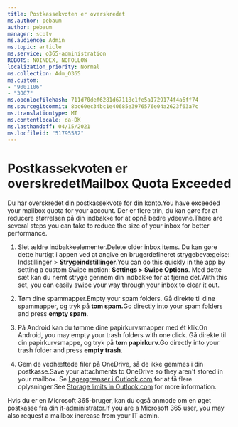 ```yaml
---
title: Postkassekvoten er overskredet
ms.author: pebaum
author: pebaum
manager: scotv
ms.audience: Admin
ms.topic: article
ms.service: o365-administration
ROBOTS: NOINDEX, NOFOLLOW
localization_priority: Normal
ms.collection: Adm_O365
ms.custom:
- "9001106"
- "3067"
ms.openlocfilehash: 711d70def6281d67118c1fe5a1729174f4a6ff74
ms.sourcegitcommit: 8bc60ec34bc1e40685e3976576e04a2623f63a7c
ms.translationtype: MT
ms.contentlocale: da-DK
ms.lasthandoff: 04/15/2021
ms.locfileid: "51795582"
---
```

# <a name="mailbox-quota-exceeded"></a><span data-ttu-id="c4aaa-102">Postkassekvoten er overskredet</span><span class="sxs-lookup"><span data-stu-id="c4aaa-102">Mailbox Quota Exceeded</span></span>

<span data-ttu-id="c4aaa-103">Du har overskredet din postkassekvote for din konto.</span><span class="sxs-lookup"><span data-stu-id="c4aaa-103">You have exceeded your mailbox quota for your account.</span></span> <span data-ttu-id="c4aaa-104">Der er flere trin, du kan gøre for at reducere størrelsen på din indbakke for at opnå bedre ydeevne.</span><span class="sxs-lookup"><span data-stu-id="c4aaa-104">There are several steps you can take to reduce the size of your inbox for better performance.</span></span>

1. <span data-ttu-id="c4aaa-105">Slet ældre indbakkeelementer.</span><span class="sxs-lookup"><span data-stu-id="c4aaa-105">Delete older inbox items.</span></span> <span data-ttu-id="c4aaa-106">Du kan gøre dette hurtigt i appen ved at angive en brugerdefineret strygebevægelse: Indstillinger > **Strygeindstillinger**.</span><span class="sxs-lookup"><span data-stu-id="c4aaa-106">You can do this quickly in the app by setting a custom Swipe motion: **Settings > Swipe Options**.</span></span> <span data-ttu-id="c4aaa-107">Med dette sæt kan du nemt stryge gennem din indbakke for at fjerne det.</span><span class="sxs-lookup"><span data-stu-id="c4aaa-107">With this set, you can easily swipe your way through your inbox to clear it out.</span></span>

2. <span data-ttu-id="c4aaa-108">Tøm dine spammapper.</span><span class="sxs-lookup"><span data-stu-id="c4aaa-108">Empty your spam folders.</span></span> <span data-ttu-id="c4aaa-109">Gå direkte til dine spammapper, og tryk på **tom spam.**</span><span class="sxs-lookup"><span data-stu-id="c4aaa-109">Go directly into your spam folders and press **empty spam**.</span></span>

3. <span data-ttu-id="c4aaa-110">På Android kan du tømme dine papirkurvsmapper med ét klik.</span><span class="sxs-lookup"><span data-stu-id="c4aaa-110">On Android, you may empty your trash folders with one click.</span></span> <span data-ttu-id="c4aaa-111">Gå direkte til din papirkurvsmappe, og tryk på **tøm papirkurv**.</span><span class="sxs-lookup"><span data-stu-id="c4aaa-111">Go directly into your trash folder and press **empty trash**.</span></span> 

4. <span data-ttu-id="c4aaa-112">Gem de vedhæftede filer på OneDrive, så de ikke gemmes i din postkasse.</span><span class="sxs-lookup"><span data-stu-id="c4aaa-112">Save your attachments to OneDrive so they aren't stored in your mailbox.</span></span> <span data-ttu-id="c4aaa-113">Se [Lagergrænser i Outlook.com](https://support.office.com/article/storage-limits-in-outlook-com-7ac99134-69e5-4619-ac0b-2d313bba5e9e) for at få flere oplysninger.</span><span class="sxs-lookup"><span data-stu-id="c4aaa-113">See [Storage limits in Outlook.com](https://support.office.com/article/storage-limits-in-outlook-com-7ac99134-69e5-4619-ac0b-2d313bba5e9e) for more information.</span></span> 

<span data-ttu-id="c4aaa-114">Hvis du er en Microsoft 365-bruger, kan du også anmode om en øget postkasse fra din it-administrator.</span><span class="sxs-lookup"><span data-stu-id="c4aaa-114">If you are a Microsoft 365 user, you may also request a mailbox increase from your IT admin.</span></span>